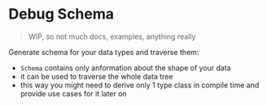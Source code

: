# Debug Schema

> WIP, so not much docs, examples, anything really

Generate schema for your data types and traverse them:
 * `Schema` contains only anformation about the shape of your data
 * it can be used to traverse the whole data tree
 * this way you might need to derive only 1 type class in compile time and
   provide use cases for it later on
